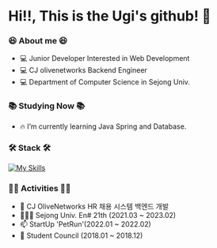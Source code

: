 # Hi!!, This is the Ugi's github! 👋

### 😆 About me 😆

- 💻 Junior Developer Interested in Web Development
- 💻 CJ olivenetworks Backend Engineer
- 💻 Department of Computer Science in Sejong Univ.

### 📚 Studying Now 📚

- 🔥 I’m currently learning Java Spring and Database.

### 🛠 Stack 🛠

[![My Skills](https://skillicons.dev/icons?i=html,css,js,java,react,androidstudio,nodejs,express,spring,mysql,aws,firebase)](https://skillicons.dev)

### 🤼‍♀️ Activities 🤼‍♀️
- 🏢 CJ OliveNetworks HR 채용 시스템 백엔드 개발
- 👨🏻‍💻 Sejong Univ. En# 21th (2021.03 ~ 2023.02)
- 📫 StartUp 'PetRun'(2022.01 ~ 2022.02)
- 🌱 Student Council (2018.01 ~ 2018.12)

<!--
## Portfolio 🔭
https://seonguk-portfolio.netlify.app/

## Blog 🔭
https://wrongcat.tistory.com/
-->
<!--
**xsungwook3x/xsungwook3x** is a ✨ _special_ ✨ repository because its `README.md` (this file) appears on your GitHub profile.

Here are some ideas to get you started:

- 🔭 I’m currently working on ...
- 🌱 I’m currently learning ...
- 👯 I’m looking to collaborate on ...
- 🤔 I’m looking for help with ...
- 💬 Ask me about ...
- 📫 How to reach me: ...
- 😄 Pronouns: ...
- ⚡ Fun fact: ...
-->

